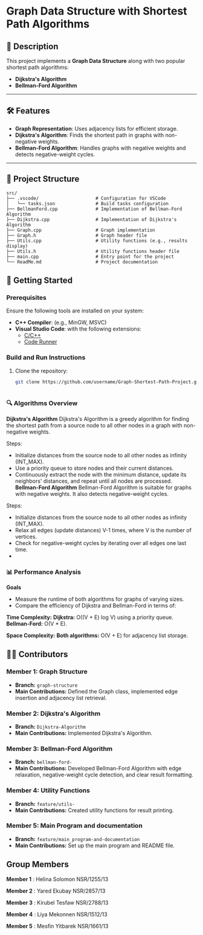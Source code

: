 # Graph Data Structure with Shortest Path Algorithms

## 📘 Description
This project implements a **Graph Data Structure** along with two popular shortest path algorithms:
- **Dijkstra's Algorithm**
- **Bellman-Ford Algorithm**

---

## 🛠 Features
- **Graph Representation**: Uses adjacency lists for efficient storage.
- **Dijkstra's Algorithm**: Finds the shortest path in graphs with non-negative weights.
- **Bellman-Ford Algorithm**: Handles graphs with negative weights and detects negative-weight cycles.

---

## 📂 Project Structure

```plaintext
src/
├── .vscode/                     # Configuration for VSCode
│   └── tasks.json               # Build tasks configuration
├── BellmanFord.cpp              # Implementation of Bellman-Ford Algorithm
├── Dijkstra.cpp                 # Implementation of Dijkstra's Algorithm
├── Graph.cpp                    # Graph implementation
├── Graph.h                      # Graph header file
├── Utils.cpp                    # Utility functions (e.g., results display)
├── Utils.h                      # Utility functions header file
├── main.cpp                     # Entry point for the project
└── ReadMe.md                    # Project documentation
```

## 🚀 Getting Started

### Prerequisites
Ensure the following tools are installed on your system:
- **C++ Compiler**: (e.g., MinGW, MSVC)
- **Visual Studio Code**: with the following extensions:
  - [C/C++](https://marketplace.visualstudio.com/items?itemName=ms-vscode.cpptools)
  - [Code Runner](https://marketplace.visualstudio.com/items?itemName=formulahendry.code-runner)

### Build and Run Instructions
1. Clone the repository:
   ```bash
   git clone https://github.com/username/Graph-Shortest-Path-Project.git
  
   
### 🔍 Algorithms Overview
**Dijkstra's Algorithm**
Dijkstra's Algorithm is a greedy algorithm for finding the shortest path from a source node to all other nodes in a graph with non-negative weights.

Steps:
  - Initialize distances from the source node to all other nodes as infinity (INT_MAX).
  - Use a priority queue to store nodes and their current distances.
  - Continuously extract the node with the minimum distance, update its neighbors' distances, and repeat until all nodes are processed.
**Bellman-Ford Algorithm**
Bellman-Ford Algorithm is suitable for graphs with negative weights. It also detects negative-weight cycles.

Steps:
  - Initialize distances from the source node to all other nodes as infinity (INT_MAX).
  - Relax all edges (update distances) V-1 times, where V is the number of vertices.
  - Check for negative-weight cycles by iterating over all edges one last time.
  - 
### 📊 Performance Analysis
**Goals**
  - Measure the runtime of both algorithms for graphs of varying sizes.
  - Compare the efficiency of Dijkstra and Bellman-Ford in terms of:
    
**Time Complexity:**
  **Dijkstra:** O((V + E) log V) using a priority queue.
  **Bellman-Ford:** O(V * E).
  
**Space Complexity:**
  **Both algorithms:** O(V + E) for adjacency list storage.

## 👨‍💻 Contributors

### Member 1: Graph Structure
- **Branch:** `graph-structure`
- **Main Contributions:** Defined the Graph class, implemented edge insertion and adjacency list retrieval.

### Member 2: Dijkstra's Algorithm
- **Branch:** `Dijkstra-Algorithm`
- **Main Contributions:** Implemented Dijkstra's Algorithm.

### Member 3: Bellman-Ford Algorithm
- **Branch:** `bellman-ford-`
- **Main Contributions:** Developed Bellman-Ford Algorithm with edge relaxation, negative-weight cycle detection, and clear result formatting.

### Member 4: Utility Functions
- **Branch:** `feature/utils-`
- **Main Contributions:** Created utility functions for result printing.

### Member 5: Main Program and documentation
- **Branch:** `feature/main_program-and-documentation`
- **Main Contributions:** Set up the main program and README file.

## Group Members
   **Member 1** : Helina Solomon   NSR/1255/13
   
   **Member 2** : Yared Ekubay     NSR/2857/13
   
   **Member 3** : Kirubel Tesfaw   NSR/2788/13
   
   **Member 4** : Liya Mekonnen    NSR/1512/13
   
   **Member 5** : Mesfin Yitbarek  NSR/1661/13

